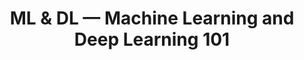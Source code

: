 ---
title: ML & DL — Machine Learning and Deep Learning 101
tags: [Machine Learning, Deep Learning, Series]
# style : fill, border
style: border
color: info 
description: In this series, an introduction to the basic notions that involve the concept of Machine Learning and Deep Learning will be presented.
external_url: https://medium.com/@mafda_/ml-dl-machine-learning-and-deep-learning-101-2686d93d70d
---